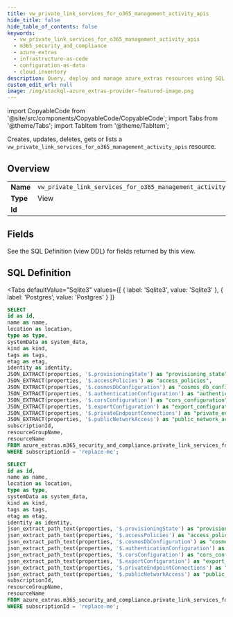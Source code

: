```yaml
--- 
title: vw_private_link_services_for_o365_management_activity_apis
hide_title: false
hide_table_of_contents: false
keywords:
  - vw_private_link_services_for_o365_management_activity_apis
  - m365_security_and_compliance
  - azure_extras
  - infrastructure-as-code
  - configuration-as-data
  - cloud inventory
description: Query, deploy and manage azure_extras resources using SQL
custom_edit_url: null
image: /img/stackql-azure_extras-provider-featured-image.png
---
```


import CopyableCode from '@site/src/components/CopyableCode/CopyableCode';
import Tabs from '@theme/Tabs';
import TabItem from '@theme/TabItem';

Creates, updates, deletes, gets or lists a <code>vw_private_link_services_for_o365_management_activity_apis</code> resource.

## Overview
<table><tbody>
<tr><td><b>Name</b></td><td><code>vw_private_link_services_for_o365_management_activity_apis</code></td></tr>
<tr><td><b>Type</b></td><td>View</td></tr>
<tr><td><b>Id</b></td><td><CopyableCode code="azure_extras.m365_security_and_compliance.vw_private_link_services_for_o365_management_activity_apis" /></td></tr>
</tbody></table>

## Fields

See the SQL Definition (view DDL) for fields returned by this view.

## SQL Definition

<Tabs
defaultValue="Sqlite3"
values={[
{ label: 'Sqlite3', value: 'Sqlite3' },
{ label: 'Postgres', value: 'Postgres' }
]}
>
<TabItem value="Sqlite3">

```sql
SELECT
id as id,
name as name,
location as location,
type as type,
systemData as system_data,
kind as kind,
tags as tags,
etag as etag,
identity as identity,
JSON_EXTRACT(properties, '$.provisioningState') as "provisioning_state",
JSON_EXTRACT(properties, '$.accessPolicies') as "access_policies",
JSON_EXTRACT(properties, '$.cosmosDbConfiguration') as "cosmos_db_configuration",
JSON_EXTRACT(properties, '$.authenticationConfiguration') as "authentication_configuration",
JSON_EXTRACT(properties, '$.corsConfiguration') as "cors_configuration",
JSON_EXTRACT(properties, '$.exportConfiguration') as "export_configuration",
JSON_EXTRACT(properties, '$.privateEndpointConnections') as "private_endpoint_connections",
JSON_EXTRACT(properties, '$.publicNetworkAccess') as "public_network_access",
subscriptionId,
resourceGroupName,
resourceName
FROM azure_extras.m365_security_and_compliance.private_link_services_for_o365_management_activity_apis
WHERE subscriptionId = 'replace-me';
```

</TabItem>
<TabItem value="Postgres">

```sql
SELECT
id as id,
name as name,
location as location,
type as type,
systemData as system_data,
kind as kind,
tags as tags,
etag as etag,
identity as identity,
json_extract_path_text(properties, '$.provisioningState') as "provisioning_state",
json_extract_path_text(properties, '$.accessPolicies') as "access_policies",
json_extract_path_text(properties, '$.cosmosDbConfiguration') as "cosmos_db_configuration",
json_extract_path_text(properties, '$.authenticationConfiguration') as "authentication_configuration",
json_extract_path_text(properties, '$.corsConfiguration') as "cors_configuration",
json_extract_path_text(properties, '$.exportConfiguration') as "export_configuration",
json_extract_path_text(properties, '$.privateEndpointConnections') as "private_endpoint_connections",
json_extract_path_text(properties, '$.publicNetworkAccess') as "public_network_access",
subscriptionId,
resourceGroupName,
resourceName
FROM azure_extras.m365_security_and_compliance.private_link_services_for_o365_management_activity_apis
WHERE subscriptionId = 'replace-me';
```

</TabItem>
</Tabs>
